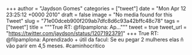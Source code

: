 
+++
author = "Jaydson Gomes"
categories = ["tweet"]
date = "Mon Apr 12 23:25:12 +0000 2010"
draft = false
image = "No media found for this Tweet"
slug = "71e00dceb900f209ab7dfc8d6c93a42bffc48c78"
tags = ["tweet"]
title = """True RT: @filpamplona: Ap..."""
tweet = true
tweet_url = "https://twitter.com/jaydson/status/12071923791"
+++
True RT: @filpamplona: Aprendizado + útil da facul: Se eu pegar 2 mulheres elas ñ vão parir em 4,5 meses. #caminhocritico
